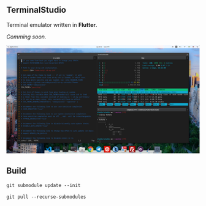 ## TerminalStudio

Terminal emulator written in **Flutter**.

*Comming soon.*

<img width="700px" src="https://raw.githubusercontent.com/TerminalStudio/studio/master/media/demo.png">

## Build 
```
git submodule update --init
```

```
git pull --recurse-submodules
```